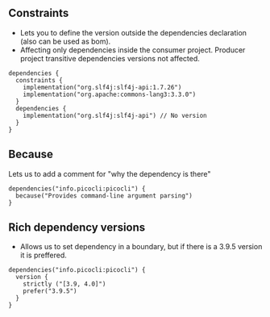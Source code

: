 ## Constraints
- Lets you to define the version outside the dependencies declaration (also can be used as bom).
- Affecting only dependencies inside the consumer project. Producer project transitive dependencies versions not affected.
```
dependencies {
  constraints {
    implementation("org.slf4j:slf4j-api:1.7.26")
    implementation("org.apache:commons-lang3:3.3.0")
  }
  dependencies {
    implementation("org.slf4j:slf4j-api") // No version
  }
}
```

## Because
Lets us to add a comment for "why the dependency is there"
```
dependencies("info.picocli:picocli") {
  because("Provides command-line argument parsing")
}
```

## Rich dependency versions
- Allows us to set dependency in a boundary, but if there is a 3.9.5 version it is preffered.
```
dependencies("info.picocli:picocli") {
  version {
    strictly ("[3.9, 4.0]")
    prefer("3.9.5")
  }
}
```
